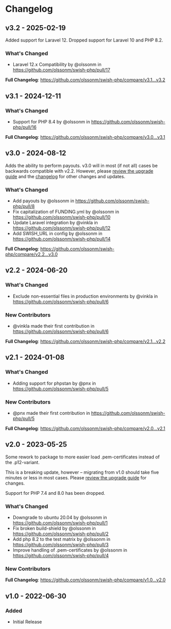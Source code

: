 # Changelog

## v3.2 - 2025-02-19

Added support for Laravel 12. Dropped support for Laravel 10 and PHP 8.2.

### What's Changed

* Laravel 12.x Compatibility by @olssonm in https://github.com/olssonm/swish-php/pull/17

**Full Changelog**: https://github.com/olssonm/swish-php/compare/v3.1...v3.2

## v3.1 - 2024-12-11

### What's Changed

* Support for PHP 8.4 by @olssonm in https://github.com/olssonm/swish-php/pull/16

**Full Changelog**: https://github.com/olssonm/swish-php/compare/v3.0...v3.1

## v3.0 - 2024-08-12

Adds the ability to perform payouts. v3.0 will in most (if not all) cases be backwards compatible with v2.2. However, please [review the upgrade guide](https://github.com/olssonm/swish-php/blob/main/UPGRADE.md) and the [changelog](https://github.com/olssonm/swish-php/blob/main/CHANGELOG.md) for other changes and updates.

### What's Changed

* Add payouts by @olssonm in https://github.com/olssonm/swish-php/pull/8
* Fix capitalization of FUNDING.yml by @olssonm in https://github.com/olssonm/swish-php/pull/10
* Update Laravel integration by @vinkla in https://github.com/olssonm/swish-php/pull/12
* Add SWISH_URL in config by @olssonm in https://github.com/olssonm/swish-php/pull/14

**Full Changelog**: https://github.com/olssonm/swish-php/compare/v2.2...v3.0

## v2.2 - 2024-06-20

### What's Changed

* Exclude non-essential files in production environments by @vinkla in https://github.com/olssonm/swish-php/pull/6

### New Contributors

* @vinkla made their first contribution in https://github.com/olssonm/swish-php/pull/6

**Full Changelog**: https://github.com/olssonm/swish-php/compare/v2.1...v2.2

## v2.1 - 2024-01-08

### What's Changed

* Adding support for phpstan by @pnx in https://github.com/olssonm/swish-php/pull/5

### New Contributors

* @pnx made their first contribution in https://github.com/olssonm/swish-php/pull/5

**Full Changelog**: https://github.com/olssonm/swish-php/compare/v2.0...v2.1

## v2.0 - 2023-05-25

Some rework to package to more easier load .pem-certificates instead of the .p12-variant.

This is a breaking update, however – migrating from v1.0 should take five minutes or less in most cases. Please [review the upgrade guide](https://github.com/olssonm/swish-php/blob/main/UPGRADE.md) for changes.

Support for PHP 7.4 and 8.0 has been dropped.

### What's Changed

- Downgrade to ubuntu 20.04 by @olssonm in https://github.com/olssonm/swish-php/pull/1
- Fix broken build-shield by @olssonm in https://github.com/olssonm/swish-php/pull/2
- Add php 8.2 to the test matrix by @olssonm in https://github.com/olssonm/swish-php/pull/3
- Improve handling of .pem-certificates by @olssonm in https://github.com/olssonm/swish-php/pull/4

### New Contributors

**Full Changelog**: https://github.com/olssonm/swish-php/compare/v1.0...v2.0

## v1.0 - 2022-06-30

### Added

- Initial Release
